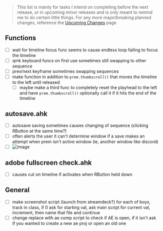 > This list is mainly for tasks I intend on completing before the next release, or in upcoming minor releases and is only meant to remind me to do certain little things. For any more major/breaking planned changes, reference the [Upcoming Changes](https://github.com/users/Tomshiii/projects/1) page

## Functions
- [ ] wait for timeline focus func seems to cause endless loop failing to focus the timeline
- [ ] qmk keyboard funcs on first use sometimes still swapping to other sequence
- [ ] prev/next keyframe sometimes swapping sequences
- [ ] make function in addition to `prem.thumbscroll()` that moves the timeline to the left until released
	- [ ] maybe make a third func to completely reset the playhead to the left and have `prem.thumbscroll()` optionally call it if it hits the end of the timeline 

## autosave.ahk
- [ ] autosave saving sometimes causes changing of sequence (clicking RButton at the same time?)
- [ ] often alerts the user it can't determine window if a save makes an attempt when prem isn't active window (ie, another window like discord)
- [ ] ![image](https://github.com/Tomshiii/ahk/assets/53557479/b622978c-1310-4323-8ac9-bb049a317fb9)

## adobe fullscreen check.ahk
- [ ] causes cut on timeline if activates when RButton held down

## General
- [ ] make screenshot script (launch from streamdeck?) for each of boys, track in class, if 0 ask for starting val, ask main script for current val, increment, then name that file and continue
- [ ] change replace with ae comp script to check if AE is open, if it isn't ask if you wanted to create a new ae proj or open an old one
